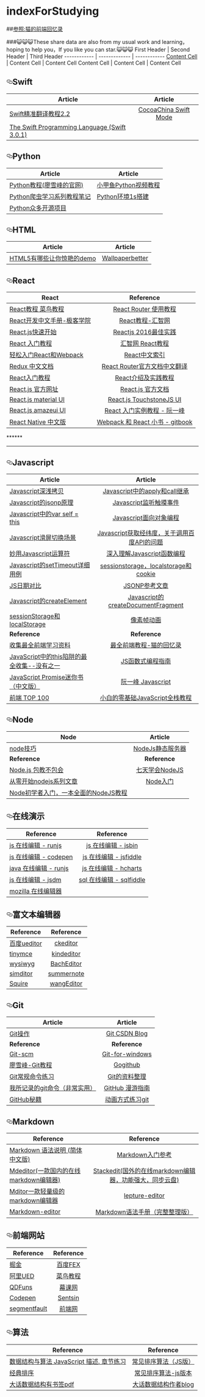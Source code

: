 # indexForStudying
##[参照:猫的前端回忆录](https://github.com/windiest/Front-end-tutorial)

###😺😺😺These share data are also from my usual work and learning，hoping to help you，If you like you can star.😺😺😺
First Header | Second Header | Third Header
------------ | ------------- | ------------
[Content Cell](http://www.baidu.com) | Content Cell  | Content Cell
Content Cell | Content Cell  | Content Cell

<h2><a id="user-content-html" class="anchor" href="#html" aria-hidden="true"><svg aria-hidden="true" class="octicon octicon-link" height="16" version="1.1" viewBox="0 0 16 16" width="16"><path fill-rule="evenodd" d="M4 9h1v1H4c-1.5 0-3-1.69-3-3.5S2.55 3 4 3h4c1.45 0 3 1.69 3 3.5 0 1.41-.91 2.72-2 3.25V8.59c.58-.45 1-1.27 1-2.09C10 5.22 8.98 4 8 4H4c-.98 0-2 1.22-2 2.5S3 9 4 9zm9-3h-1v1h1c1 0 2 1.22 2 2.5S13.98 12 13 12H9c-.98 0-2-1.22-2-2.5 0-.83.42-1.64 1-2.09V6.25c-1.09.53-2 1.84-2 3.25C6 11.31 7.55 13 9 13h4c1.45 0 3-1.69 3-3.5S14.5 6 13 6z"></path></svg></a>Swift</h2>
<table><thead>
<tr>
<th>Article</th>
<th align="center">Article</th>
</tr>
</thead><tbody>
<tr>
<td><a href="https://www.swiftmi.com/swiftbook_cn/chapter1/chapter1.html">Swift精准翻译教程2.2</a></td>
<td align="center"><a href="http://www.cocoachina.com/cms/tags.php?/Swift/">CocoaChina Swift Mode</a></td>
</tr>
<tr>
  <td><a href="https://developer.apple.com/library/content/documentation/Swift/Conceptual/Swift_Programming_Language/index.html#//apple_ref/doc/uid/TP40014097-CH3-ID0">The Swift Programming Language (Swift 3.0.1)
</td>
  <td><a href=""></td>
</tr>
</tbody></table>

<h2><a id="user-content-html" class="anchor" href="#html" aria-hidden="true"><svg aria-hidden="true" class="octicon octicon-link" height="16" version="1.1" viewBox="0 0 16 16" width="16"><path fill-rule="evenodd" d="M4 9h1v1H4c-1.5 0-3-1.69-3-3.5S2.55 3 4 3h4c1.45 0 3 1.69 3 3.5 0 1.41-.91 2.72-2 3.25V8.59c.58-.45 1-1.27 1-2.09C10 5.22 8.98 4 8 4H4c-.98 0-2 1.22-2 2.5S3 9 4 9zm9-3h-1v1h1c1 0 2 1.22 2 2.5S13.98 12 13 12H9c-.98 0-2-1.22-2-2.5 0-.83.42-1.64 1-2.09V6.25c-1.09.53-2 1.84-2 3.25C6 11.31 7.55 13 9 13h4c1.45 0 3-1.69 3-3.5S14.5 6 13 6z"></path></svg></a>Python</h2>
<table><thead>
<tr>
<th>Article</th>
<th align="center">Article</th>
</tr>
</thead><tbody>
<tr>
<td><a href="http://www.liaoxuefeng.com/wiki/0014316089557264a6b348958f449949df42a6d3a2e542c000/">Python教程(廖雪峰的官网)</a></td>
<td align="center"><a href="https://pan.baidu.com/share/link?shareid=3143702095&uk=3674346161#list/path=%2F&parentPath=%2FTechs%2FPython">小甲鱼Python视频教程</a></td>
</tr>
<tr>
  <td><a href="http://www.cnblogs.com/xin-xin/p/4297852.html">Python爬虫学习系列教程笔记</td>
  <td><a href="http://blog.csdn.net/cos_sin_tan/article/details/53907475">Python环境1s搭建</td>
</tr>
<tr>
	<td><a href="https://github.com/programthink/opensource/blob/master/libs/python.wiki">Python众多开源项目</td>
	<td></td>
</tr>
</tbody></table>

<h2><a id="user-content-html" class="anchor" href="#html" aria-hidden="true"><svg aria-hidden="true" class="octicon octicon-link" height="16" version="1.1" viewBox="0 0 16 16" width="16"><path fill-rule="evenodd" d="M4 9h1v1H4c-1.5 0-3-1.69-3-3.5S2.55 3 4 3h4c1.45 0 3 1.69 3 3.5 0 1.41-.91 2.72-2 3.25V8.59c.58-.45 1-1.27 1-2.09C10 5.22 8.98 4 8 4H4c-.98 0-2 1.22-2 2.5S3 9 4 9zm9-3h-1v1h1c1 0 2 1.22 2 2.5S13.98 12 13 12H9c-.98 0-2-1.22-2-2.5 0-.83.42-1.64 1-2.09V6.25c-1.09.53-2 1.84-2 3.25C6 11.31 7.55 13 9 13h4c1.45 0 3-1.69 3-3.5S14.5 6 13 6z"></path></svg></a>HTML</h2>

<table><thead>
<tr>
<th>Article</th>
<th align="center">Article</th>
</tr>
</thead><tbody>
<tr>
<td><a href="http://www.zhihu.com/question/24398907">HTML5有哪些让你惊艳的demo</a></td>
<td align="center"><a href="http://www.wallpaperbetter.com/">Wallpaperbetter</a></td>
</tr>
</tbody></table>

<h2><a id="user-content-react" class="anchor" href="#react" aria-hidden="true"><svg aria-hidden="true" class="octicon octicon-link" height="16" version="1.1" viewBox="0 0 16 16" width="16"><path fill-rule="evenodd" d="M4 9h1v1H4c-1.5 0-3-1.69-3-3.5S2.55 3 4 3h4c1.45 0 3 1.69 3 3.5 0 1.41-.91 2.72-2 3.25V8.59c.58-.45 1-1.27 1-2.09C10 5.22 8.98 4 8 4H4c-.98 0-2 1.22-2 2.5S3 9 4 9zm9-3h-1v1h1c1 0 2 1.22 2 2.5S13.98 12 13 12H9c-.98 0-2-1.22-2-2.5 0-.83.42-1.64 1-2.09V6.25c-1.09.53-2 1.84-2 3.25C6 11.31 7.55 13 9 13h4c1.45 0 3-1.69 3-3.5S14.5 6 13 6z"></path></svg></a>React</h2>
<table><thead>
<tr>
<th>React</th>
<th align="center">Reference</th>
</tr>
</thead><tbody>
<tr>
<td><a href="http://www.runoob.com/react/react-tutorial.html">React教程 菜鸟教程</a></td>
<td align="center"><a href="http://www.ruanyifeng.com/blog/2016/05/react_router.html?utm_source=tool.lu">React Router 使用教程</a></td>
</tr>
<tr>
<td><a href="http://wiki.jikexueyuan.com/project/react/">React开发中文手册-极客学院</a></td>
<td align="center"><a href="http://www.hubwiz.com/course/552762019964049d1872fc88/">React教程-汇智网</a></td>
</tr>
<tr>
<td><a href="http://www.phperz.com/article/15/0712/140537.html#">React.js快速开始</a></td>
<td align="center"><a href="http://www.alloyteam.com/2016/01/reactjs-best-practices-for-2016/">Reactjs 2016最佳实践</a></td>
</tr>
<tr>
<td><a href="https://hulufei.gitbooks.io/react-tutorial/content/introduction.html">React 入门教程</a></td>
<td align="center"><a href="http://www.hubwiz.com/course/552762019964049d1872fc88/?ch=alloyteam">汇智网 React教程</a></td>
</tr>
<tr>
<td><a href="https://segmentfault.com/a/1190000002767365">轻松入门React和Webpack</a></td>
<td align="center"><a href="http://nav.react-china.org/#docs">React中文索引</a></td>
</tr>
<tr>
<td><a href="http://cn.redux.js.org/">Redux 中文文档</a></td>
<td align="center"><a href="https://github.com/react-guide/react-router-cn">React Router官方文档中文翻译</a></td>
</tr>
<tr>
<td><a href="http://www.cnblogs.com/kunyashaw/p/5619256.html">React入门教程</a></td>
<td align="center"><a href="http://www.ibm.com/developerworks/cn/web/1509_dongyue_react/index.html">React介绍及实践教程</a></td>
</tr>
<tr>
<td><a href="https://facebook.github.io/react/index.html">React.js 官方网址</a></td>
<td align="center"><a href="https://facebook.github.io/react/docs/getting-started.html">React.js 官方文档</a></td>
</tr>
<tr>
<td><a href="http://material-ui.com/#">React.js material UI</a></td>
<td align="center"><a href="http://touchstonejs.io">React.js TouchstoneJS UI</a></td>
</tr>
<tr>
<td><a href="http://amazeui.org/react">React.js amazeui UI</a></td>
<td align="center"><a href="http://www.ruanyifeng.com/blog/2015/03/react.html">React 入门实例教程 - 阮一峰</a></td>
</tr>
<tr>
<td><a href="http://wiki.jikexueyuan.com/project/react-native">React Native 中文版</a></td>
<td align="center"><a href="https://fakefish.github.io/react-webpack-cookbook">Webpack 和 React 小书 - gitbook</a></td>
</tr>
</tbody></table>
******

****
<h2><a id="user-content-javascript" class="anchor" href="#javascript" aria-hidden="true"><svg aria-hidden="true" class="octicon octicon-link" height="16" version="1.1" viewBox="0 0 16 16" width="16"><path fill-rule="evenodd" d="M4 9h1v1H4c-1.5 0-3-1.69-3-3.5S2.55 3 4 3h4c1.45 0 3 1.69 3 3.5 0 1.41-.91 2.72-2 3.25V8.59c.58-.45 1-1.27 1-2.09C10 5.22 8.98 4 8 4H4c-.98 0-2 1.22-2 2.5S3 9 4 9zm9-3h-1v1h1c1 0 2 1.22 2 2.5S13.98 12 13 12H9c-.98 0-2-1.22-2-2.5 0-.83.42-1.64 1-2.09V6.25c-1.09.53-2 1.84-2 3.25C6 11.31 7.55 13 9 13h4c1.45 0 3-1.69 3-3.5S14.5 6 13 6z"></path></svg></a>Javascript</h2>
<table><thead>
<tr>
<th>Article</th>
<th align="center">Article</th>
</tr>
</thead><tbody>
<tr>
<td><a href="https://github.com/Wscats/Good-text-Share/issues/57">Javascript深浅拷贝</a></td>
<td align="center"><a href="https://github.com/Wscats/Good-text-Share/issues/56">Javascript中的apply和call继承</a></td>
</tr>
<tr>
<td><a href="https://github.com/Wscats/Good-text-Share/issues/55">Javascript的jsonp原理</a></td>
<td align="center"><a href="https://github.com/Wscats/Good-text-Share/issues/49">Javascript监听触摸事件</a></td>
</tr>
<tr>
<td><a href="https://github.com/Wscats/Good-text-Share/issues/52">Javascript中的var self = this</a></td>
<td align="center"><a href="https://github.com/Wscats/Good-text-Share/issues/32">Javascript面向对象编程</a></td>
</tr>
<tr>
<td><a href="https://github.com/Wscats/Good-text-Share/issues/14">Javascript滑屏切换场景</a></td>
<td align="center"><a href="https://github.com/Wscats/Good-text-Share/issues/16">Javascript获取经纬度，关于调用百度API的问题</a></td>
</tr>
<tr>
<td><a href="https://github.com/Wscats/Good-text-Share/issues/3">妙用Javascript运算符</a></td>
<td align="center"><a href="https://github.com/Wscats/Good-text-Share/issues/1">深入理解Javascript函数编程</a></td>
</tr>
<tr>
<td><a href="https://github.com/Wscats/Good-text-Share/issues/4">Javascript的setTimeout详细用例</a></td>
<td align="center"><a href="https://github.com/Wscats/Good-text-Share/issues/42">sessionstorage，localstorage和cookie</a></td>
</tr>
<tr>
<td><a href="https://github.com/Wscats/Good-text-Share/issues/11">JS日期对比</a></td>
<td align="center"><a href="https://github.com/Wscats/Good-text-Share/issues/10">JSONP参考文章</a></td>
</tr>
<tr>
<td><a href="https://wscats.github.io/angular-demo/createElement.html">Javascript的createElement</a></td>
<td align="center"><a href="https://wscats.github.io/angular-demo/createDocumentFragment.html">Javascript的createDocumentFragment</a></td>
</tr>
<tr>
<td><a href="https://wscats.github.io/angular-demo/sessionStoragelocalStorage.html">sessionStorage和localStorage</a></td>
<td align="center"><a href="https://wscats.github.io/angular-demo/%E5%83%8F%E7%B4%A0%E5%8A%A8%E7%94%BB.html">像素帧动画</a></td>
</tr>
<tr>
<td><strong>Reference</strong></td>
<td align="center"><strong>Reference</strong></td>
</tr>
<tr>
<td><a href="https://github.com/windiest/Front-end-tutorial">收集最全前端学习资料</a></td>
<td align="center"><a href="https://github.com/Wscats/Good-text-Share">最全前端教程-猫的回忆录</a></td>
</tr>
<tr>
<td><a href="https://segmentfault.com/a/1190000002640298">JavaScript中的this陷阱的最全收集--没有之一</a></td>
<td align="center"><a href="https://llh911001.gitbooks.io/mostly-adequate-guide-chinese/content/ch1.html">JS函数式编程指南</a></td>
</tr>
<tr>
<td><a href="http://liubin.github.io/promises-book">JavaScript Promise迷你书（中文版）</a></td>
<td align="center"><a href="http://javascript.ruanyifeng.com">阮一峰 Javascript</a></td>
</tr>
<tr>
<td><a href="https://www.awesomes.cn/rank">前端 TOP 100</a></td>
<td align="center"><a href="http://www.liaoxuefeng.com/wiki/001434446689867b27157e896e74d51a89c25cc8b43bdb3000">小白的零基础JavaScript全栈教程</a></td>
</tr>
</tbody></table>


<h2><a id="user-content-node" class="anchor" href="#node" aria-hidden="true"><svg aria-hidden="true" class="octicon octicon-link" height="16" version="1.1" viewBox="0 0 16 16" width="16"><path fill-rule="evenodd" d="M4 9h1v1H4c-1.5 0-3-1.69-3-3.5S2.55 3 4 3h4c1.45 0 3 1.69 3 3.5 0 1.41-.91 2.72-2 3.25V8.59c.58-.45 1-1.27 1-2.09C10 5.22 8.98 4 8 4H4c-.98 0-2 1.22-2 2.5S3 9 4 9zm9-3h-1v1h1c1 0 2 1.22 2 2.5S13.98 12 13 12H9c-.98 0-2-1.22-2-2.5 0-.83.42-1.64 1-2.09V6.25c-1.09.53-2 1.84-2 3.25C6 11.31 7.55 13 9 13h4c1.45 0 3-1.69 3-3.5S14.5 6 13 6z"></path></svg></a>Node</h2>

<table><thead>
<tr>
<th>Node</th>
<th align="center">Article</th>
</tr>
</thead><tbody>
<tr>
<td><a href="https://github.com/Wscats/Good-text-Share/issues/44">node技巧</a></td>
<td align="center"><a href="https://github.com/Wscats/angular-demo/tree/gh-pages/diyNodeServer">NodeJs静态服务器</a></td>
</tr>
<tr>
<td><strong>Reference</strong></td>
<td align="center"><strong>Reference</strong></td>
</tr>
<tr>
<td><a href="https://github.com/alsotang/node-lessons">Node.js 包教不包会</a></td>
<td align="center"><a href="http://nqdeng.github.io/7-days-nodejs/">七天学会NodeJS</a></td>
</tr>
<tr>
<td><a href="http://blog.fens.me/series-nodejs">从零开始nodejs系列文章</a></td>
<td align="center"><a href="http://www.nodebeginner.org/index-zh-cn.html">Node入门</a></td>
</tr>
<tr>
<td><a href="http://ourjs.com/detail/529ca5950cb6498814000005">Node初学者入门，一本全面的NodeJS教程</a></td>
<td align="center"></td>
</tr>
</tbody></table>


<h2><a id="user-content-在线演示" class="anchor" href="#在线演示" aria-hidden="true"><svg aria-hidden="true" class="octicon octicon-link" height="16" version="1.1" viewBox="0 0 16 16" width="16"><path fill-rule="evenodd" d="M4 9h1v1H4c-1.5 0-3-1.69-3-3.5S2.55 3 4 3h4c1.45 0 3 1.69 3 3.5 0 1.41-.91 2.72-2 3.25V8.59c.58-.45 1-1.27 1-2.09C10 5.22 8.98 4 8 4H4c-.98 0-2 1.22-2 2.5S3 9 4 9zm9-3h-1v1h1c1 0 2 1.22 2 2.5S13.98 12 13 12H9c-.98 0-2-1.22-2-2.5 0-.83.42-1.64 1-2.09V6.25c-1.09.53-2 1.84-2 3.25C6 11.31 7.55 13 9 13h4c1.45 0 3-1.69 3-3.5S14.5 6 13 6z"></path></svg></a>在线演示</h2>

<table><thead>
<tr>
<th>Reference</th>
<th align="center">Reference</th>
</tr>
</thead><tbody>
<tr>
<td><a href="http://runjs.cn">js 在线编辑 - runjs</a></td>
<td align="center"><a href="http://jsbin.com">js 在线编辑 - jsbin</a></td>
</tr>
<tr>
<td><a href="http://codepen.io">js 在线编辑 - codepen</a></td>
<td align="center"><a href="http://jsfiddle.net">js 在线编辑 - jsfiddle</a></td>
</tr>
<tr>
<td><a href="http://ideone.com">java 在线编辑 - runjs</a></td>
<td align="center"><a href="http://code.hcharts.cn">js 在线编辑 - hcharts</a></td>
</tr>
<tr>
<td><a href="http://jsdm.com">js 在线编辑 - jsdm</a></td>
<td align="center"><a href="http://sqlfiddle.com">sql 在线编辑 - sqlfiddle</a></td>
</tr>
<tr>
<td><a href="https://thimble.mozilla.org">mozilla 在线编辑器</a></td>
<td align="center"></td>
</tr>
</tbody></table>


<h2><a id="user-content-富文本编辑器" class="anchor" href="#富文本编辑器" aria-hidden="true"><svg aria-hidden="true" class="octicon octicon-link" height="16" version="1.1" viewBox="0 0 16 16" width="16"><path fill-rule="evenodd" d="M4 9h1v1H4c-1.5 0-3-1.69-3-3.5S2.55 3 4 3h4c1.45 0 3 1.69 3 3.5 0 1.41-.91 2.72-2 3.25V8.59c.58-.45 1-1.27 1-2.09C10 5.22 8.98 4 8 4H4c-.98 0-2 1.22-2 2.5S3 9 4 9zm9-3h-1v1h1c1 0 2 1.22 2 2.5S13.98 12 13 12H9c-.98 0-2-1.22-2-2.5 0-.83.42-1.64 1-2.09V6.25c-1.09.53-2 1.84-2 3.25C6 11.31 7.55 13 9 13h4c1.45 0 3-1.69 3-3.5S14.5 6 13 6z"></path></svg></a>富文本编辑器</h2>

<table><thead>
<tr>
<th>Reference</th>
<th align="center">Reference</th>
</tr>
</thead><tbody>
<tr>
<td><a href="http://ueditor.baidu.com/website">百度ueditor</a></td>
<td align="center"><a href="http://ckeditor.com">ckeditor</a></td>
</tr>
<tr>
<td><a href="https://www.tinymce.com">tinymce</a></td>
<td align="center"><a href="http://kindeditor.net">kindeditor</a></td>
</tr>
<tr>
<td><a href="http://www.bootcss.com/p/bootstrap-wysiwyg">wysiwyg</a></td>
<td align="center"><a href="http://integ.github.io/BachEditor">BachEditor</a></td>
</tr>
<tr>
<td><a href="https://github.com/mycolorway/simditor">simditor</a></td>
<td align="center"><a href="https://github.com/summernote/summernote">summernote</a></td>
</tr>
<tr>
<td><a href="http://neilj.github.io/Squire">Squire</a></td>
<td align="center"><a href="https://github.com/wangfupeng1988/wangEditor">wangEditor</a></td>
</tr>
</tbody></table>


<h2><a id="user-content-git" class="anchor" href="#git" aria-hidden="true"><svg aria-hidden="true" class="octicon octicon-link" height="16" version="1.1" viewBox="0 0 16 16" width="16"><path fill-rule="evenodd" d="M4 9h1v1H4c-1.5 0-3-1.69-3-3.5S2.55 3 4 3h4c1.45 0 3 1.69 3 3.5 0 1.41-.91 2.72-2 3.25V8.59c.58-.45 1-1.27 1-2.09C10 5.22 8.98 4 8 4H4c-.98 0-2 1.22-2 2.5S3 9 4 9zm9-3h-1v1h1c1 0 2 1.22 2 2.5S13.98 12 13 12H9c-.98 0-2-1.22-2-2.5 0-.83.42-1.64 1-2.09V6.25c-1.09.53-2 1.84-2 3.25C6 11.31 7.55 13 9 13h4c1.45 0 3-1.69 3-3.5S14.5 6 13 6z"></path></svg></a>Git</h2>

<table><thead>
<tr>
<th>Article</th>
<th align="center">Article</th>
</tr>
</thead><tbody>
<tr>
<td><a href="https://github.com/Wscats/Good-text-Share/issues/20">Git操作</a></td>
<td align="center"><a href="http://blog.csdn.net/qq_27080247/article/details/49942991">Git CSDN Blog</a></td>
</tr>
<tr>
<td><strong>Reference</strong></td>
<td align="center"><strong>Reference</strong></td>
</tr>
<tr>
<td><a href="http://git-scm.com">Git-scm</a></td>
<td align="center"><a href="https://git-for-windows.github.io">Git-for-windows</a></td>
</tr>
<tr>
<td><a href="http://www.liaoxuefeng.com/wiki/0013739516305929606dd18361248578c67b8067c8c017b000">廖雪峰-Git教程</a></td>
<td align="center"><a href="http://www.worldhello.net/gotgithub/index.html">Gogithub</a></td>
</tr>
<tr>
<td><a href="http://pcottle.github.io/learnGitBranching">Git常规命令练习</a></td>
<td align="center"><a href="https://github.com/xirong/my-git">Git的资料整理</a></td>
</tr>
<tr>
<td><a href="http://www.cnblogs.com/fanfan259/p/4810517.html">我所记录的git命令（非常实用）</a></td>
<td align="center"><a href="https://github.com/phodal/github-roam">GitHub 漫游指南</a></td>
</tr>
<tr>
<td><a href="https://github.com/tiimgreen/github-cheat-sheet/blob/master/README.zh-cn.md">GitHub秘籍</a></td>
<td align="center"><a href="http://onlywei.github.io/explain-git-with-d3">动画方式练习git</a></td>
</tr>
</tbody></table>


<h2><a id="user-content-markdown" class="anchor" href="#markdown" aria-hidden="true"><svg aria-hidden="true" class="octicon octicon-link" height="16" version="1.1" viewBox="0 0 16 16" width="16"><path fill-rule="evenodd" d="M4 9h1v1H4c-1.5 0-3-1.69-3-3.5S2.55 3 4 3h4c1.45 0 3 1.69 3 3.5 0 1.41-.91 2.72-2 3.25V8.59c.58-.45 1-1.27 1-2.09C10 5.22 8.98 4 8 4H4c-.98 0-2 1.22-2 2.5S3 9 4 9zm9-3h-1v1h1c1 0 2 1.22 2 2.5S13.98 12 13 12H9c-.98 0-2-1.22-2-2.5 0-.83.42-1.64 1-2.09V6.25c-1.09.53-2 1.84-2 3.25C6 11.31 7.55 13 9 13h4c1.45 0 3-1.69 3-3.5S14.5 6 13 6z"></path></svg></a>Markdown</h2>

<table><thead>
<tr>
<th>Reference</th>
<th align="center">Reference</th>
</tr>
</thead><tbody>
<tr>
<td><a href="http://wowubuntu.com/markdown">Markdown 语法说明 (简体中文版)</a></td>
<td align="center"><a href="https://github.com/LearnShare/Learning-Markdown/blob/master/README.md">Markdown入门参考</a></td>
</tr>
<tr>
<td><a href="https://www.zybuluo.com/mdeditor">Mdeditor(一款国内的在线markdown编辑器)</a></td>
<td align="center"><a href="https://stackedit.io">Stackedit(国外的在线markdown编辑器，功能强大，同步云盘)</a></td>
</tr>
<tr>
<td><a href="http://bh-lay.github.io/mditor">Mditor一款轻量级的markdown编辑器</a></td>
<td align="center"><a href="https://github.com/lepture/editor">lepture-editor</a></td>
</tr>
<tr>
<td><a href="https://github.com/jbt/markdown-editor">Markdown-editor</a></td>
<td align="center"><a href="http://blog.leanote.com/post/freewalk/Markdown-%E8%AF%AD%E6%B3%95%E6%89%8B%E5%86%8C#title-28">Markdown语法手册（完整整理版）</td>
</tr>
</tbody></table>


<h2><a id="user-content-前端网站" class="anchor" href="#前端网站" aria-hidden="true"><svg aria-hidden="true" class="octicon octicon-link" height="16" version="1.1" viewBox="0 0 16 16" width="16"><path fill-rule="evenodd" d="M4 9h1v1H4c-1.5 0-3-1.69-3-3.5S2.55 3 4 3h4c1.45 0 3 1.69 3 3.5 0 1.41-.91 2.72-2 3.25V8.59c.58-.45 1-1.27 1-2.09C10 5.22 8.98 4 8 4H4c-.98 0-2 1.22-2 2.5S3 9 4 9zm9-3h-1v1h1c1 0 2 1.22 2 2.5S13.98 12 13 12H9c-.98 0-2-1.22-2-2.5 0-.83.42-1.64 1-2.09V6.25c-1.09.53-2 1.84-2 3.25C6 11.31 7.55 13 9 13h4c1.45 0 3-1.69 3-3.5S14.5 6 13 6z"></path></svg></a>前端网站</h2>

<table><thead>
<tr>
<th>Reference</th>
<th align="center">Reference</th>
</tr>
</thead><tbody>
<tr>
<td><a href="https://gold.xitu.io/">掘金</a></td>
<td align="center"><a href="http://fex.baidu.com/">百度FEX</a></td>
</tr>
<tr>
<td><a href="http://www.aliued.com/">阿里UED</a></td>
<td align="center"><a href="http://www.runoob.com/">菜鸟教程</a></td>
</tr>
<tr>
<td><a href="http://www.qdfuns.com/portal.php">QDFuns</a></td>
<td align="center"><a href="http://www.imooc.com/">幕课网</a></td>
</tr>
<tr>
<td><a href="http://codepen.io/">Codepen</a></td>
<td align="center"><a href="http://sentsin.com/daohang/">Sentsin</a></td>
</tr>
<tr>
<td><a href="https://segmentfault.com/">segmentfault</a></td>
<td align="center"><a href="http://www.qdfuns.com/">前端网</a></td>
</tr>
</tbody></table>

<h2><a id="user-content-算法" class="anchor" href="#算法" aria-hidden="true"><svg aria-hidden="true" class="octicon octicon-link" height="16" version="1.1" viewBox="0 0 16 16" width="16"><path fill-rule="evenodd" d="M4 9h1v1H4c-1.5 0-3-1.69-3-3.5S2.55 3 4 3h4c1.45 0 3 1.69 3 3.5 0 1.41-.91 2.72-2 3.25V8.59c.58-.45 1-1.27 1-2.09C10 5.22 8.98 4 8 4H4c-.98 0-2 1.22-2 2.5S3 9 4 9zm9-3h-1v1h1c1 0 2 1.22 2 2.5S13.98 12 13 12H9c-.98 0-2-1.22-2-2.5 0-.83.42-1.64 1-2.09V6.25c-1.09.53-2 1.84-2 3.25C6 11.31 7.55 13 9 13h4c1.45 0 3-1.69 3-3.5S14.5 6 13 6z"></path></svg></a>算法</h2>

<table><thead>
<tr>
	<th>Reference</th>
	<th align="center">Reference</th>
</tr>
</thead><tbody>
<tr>
	<td><a href="https://github.com/Ralph-Wang/algorithm.in.js">数据结构与算法 JavaScript 描述. 章节练习</a></td>
	<td align="center"><a href="https://github.com/twobin/twobinSort">常见排序算法（JS版）</a></td>
</tr>
<tr>
	<td><a href="https://github.com/luofei2011/jsAgm/blob/master/js/sort.js">经典排序</a></td>
	<td align="center"><a href="https://github.com/hechangmin/jssort">常见排序算法-js版本</a></td>
</tr>
<tr>
	<td><a href="http://download.csdn.net/detail/jsntghf/5153268#comment">大话数据结构有书签pdf</a></td>
	<td align="center"><a href="http://www.cnblogs.com/cj723/archive/2011/04/29/2033000.html">大话数据结构作者blog</a></td>
</tr>
</tbody></table>


